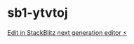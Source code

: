 # sb1-ytvtoj

[Edit in StackBlitz next generation editor ⚡️](https://stackblitz.com/~/github.com/pozytron/sb1-ytvtoj)